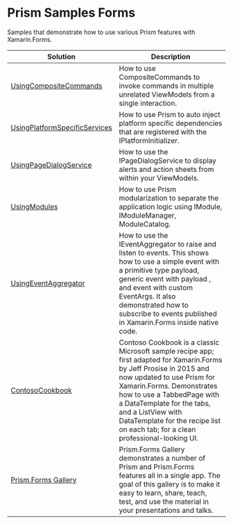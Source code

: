 # Prism Samples Forms
Samples that demonstrate how to use various Prism features with Xamarin.Forms.

| Solution | Description |
-----------|-------------|
| [UsingCompositeCommands][1] |How to use CompositeCommands to invoke commands in multiple unrelated ViewModels from a single interaction.
| [UsingPlatformSpecificServices][2] |How to use Prism to auto inject platform specific dependencies that are registered with the IPlatformInitializer.
| [UsingPageDialogService][3] |How to use the IPageDialogService to display alerts and action sheets from within your ViewModels.
| [UsingModules][4] |How to use Prism modularization to separate the application logic using IModule, IModuleManager, ModuleCatalog.
| [UsingEventAggregator][5] |How to use the IEventAggregator to raise and listen to events. This shows how to use a simple event with a primitive type payload, generic event with payload <T>, and event with custom EventArgs. It also demonstrated how to subscribe to events published in Xamarin.Forms inside native code.
| [ContosoCookbook][7] |Contoso Cookbook is a classic Microsoft sample recipe app; first adapted for Xamarin.Forms by Jeff Prosise in 2015 and now updated to use Prism for Xamarin.Forms. Demonstrates how to use a TabbedPage with a DataTemplate for the tabs, and a ListView with DataTemplate for the recipe list on each tab; for a clean professional-looking UI.
| [Prism.Forms Gallery][8] |Prism.Forms Gallery demonstrates a number of Prism and Prism.Forms features all in a single app. The goal of this gallery is to make it easy to learn, share, teach, test, and use the material in your presentations and talks.





[1]: UsingCompositeCommands/
[2]: UsingPlatformSpecificServices/
[3]: UsingPageDialogService/
[4]: UsingModules/
[5]: UsingEventAggregator/
[7]: ContosoCookbook/
[8]: PrismFormsGallery/



